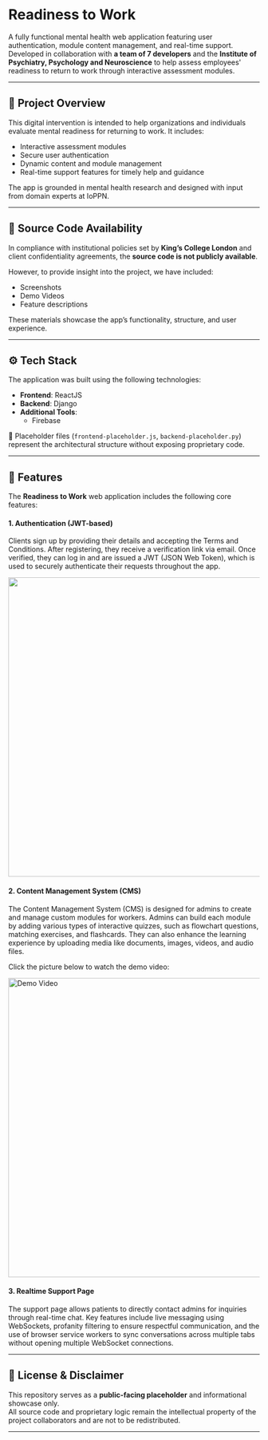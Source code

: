 # Readiness to Work

A fully functional mental health web application featuring user authentication, module content management, and real-time support. Developed in collaboration with **a team of 7 developers** and the **Institute of Psychiatry, Psychology and Neuroscience** to help assess employees' readiness to return to work through interactive assessment modules.

---

## 📌 Project Overview

This digital intervention is intended to help organizations and individuals evaluate mental readiness for returning to work. It includes:

- Interactive assessment modules
- Secure user authentication
- Dynamic content and module management
- Real-time support features for timely help and guidance

The app is grounded in mental health research and designed with input from domain experts at IoPPN.

---

## 🛑 Source Code Availability

In compliance with institutional policies set by **King’s College London** and client confidentiality agreements, the **source code is not publicly available**.

However, to provide insight into the project, we have included:
- Screenshots
- Demo Videos
- Feature descriptions

These materials showcase the app’s functionality, structure, and user experience.

---

## ⚙️ Tech Stack

The application was built using the following technologies:

- **Frontend**: ReactJS
- **Backend**: Django
- **Additional Tools**: 
  - Firebase

📁 Placeholder files (`frontend-placeholder.js`, `backend-placeholder.py`) represent the architectural structure without exposing proprietary code.

---
## 🔧 Features

The **Readiness to Work** web application includes the following core features:

#### 1. Authentication (JWT-based)

Clients sign up by providing their details and accepting the Terms and Conditions. After registering, they receive a verification link via email. Once verified, they can log in and are issued a JWT (JSON Web Token), which is used to securely authenticate their requests throughout the app.

<img width="600" src="https://github.com/user-attachments/assets/982933d6-f461-4cf8-a5dc-781b4b05df3c" />

#### 2. Content Management System (CMS)

The Content Management System (CMS) is designed for admins to create and manage custom modules for workers. Admins can build each module by adding various types of interactive quizzes, such as flowchart questions, matching exercises, and flashcards. They can also enhance the learning experience by uploading media like documents, images, videos, and audio files.

Click the picture below to watch the demo video:

<a href="https://youtu.be/a4szjn5OcrQ" target="_blank">
  <img src="https://github.com/user-attachments/assets/4601c9e6-6629-42ee-871b-b467e9df1822" alt="Demo Video" width="600"/>
</a>


#### 3. Realtime Support Page

The support page allows patients to directly contact admins for inquiries through real-time chat. Key features include live messaging using WebSockets, profanity filtering to ensure respectful communication, and the use of browser service workers to sync conversations across multiple tabs without opening multiple WebSocket connections.



---

## 📄 License & Disclaimer

This repository serves as a **public-facing placeholder** and informational showcase only.  
All source code and proprietary logic remain the intellectual property of the project collaborators and are not to be redistributed.

---
